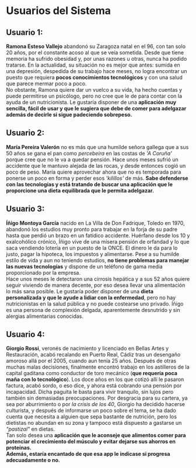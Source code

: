 # Usuarios del Sistema

## Usuario 1:

**Ramona Esteso Vallejo** abandonó su Zaragoza natal en el 96, con tan solo 20 años, por el constante acoso al que se veía sometida. Desde que tiene memoria ha sufrido obesidad y, por unas razones u otras, nunca ha podido tratarse. En la actualidad, su situación no es mejor que antes: sumida en una depresión, despedida de su trabajo hace meses, no logra encontrar un puesto que requiera **pocos conocimientos tecnológicos** y con una salud que parece mermar poco a poco.<br/>
No obstante, Ramona quiere dar un vuelco a su vida, ha hecho cuentas y puede permitirse un psicólogo, pero no cree que le de para contar con la ayuda de un nutricionista. Le gustaría disponer de una **aplicación muy sencilla, fácil de usar y que le sugiera que debe de comer para adelgazar además de decirle si sigue padeciendo sobrepeso.**

## Usuario 2:

**María Pereira Valerón** no es más que una humilde señora gallega que a sus 50 años se gana el pan como *percebeira* en las costas de *'A Coruña'* porque cree que no le va a quedar pensión. Hace unos meses sufrió un accidente que le mantuvo alejada de las rocas, y desde entonces cogió un poco de peso. María quiere aprovechar ahora que no es temporada para ponerse un poco en forma y perder esos *'kilillos'* de más. **Sabe defenderse con las tecnologías y está tratando de buscar una aplicación que le proporcione una dieta equilibrada que le permita adelgazar.**

## Usuario 3:

**Íñigo Montoya García** nacido en La Villa de Don Fadrique, Toledo en 1970, abandonó los estudios muy pronto para trabajar en la forja de su padre hasta que perdió un brazo en un fatídico accidente. Huérfano desde los 10 y exalcohólico crónico, Íñigo vive de una mísera pensión de orfandad y lo que saca vendiendo lotería en un puesto de la ONCE. El dinero le da para lo justo, pagar la hipoteca, los impuestos y alimentarse. Pese a su humilde estilo de vida y aun no teniendo estudios, **no tiene problemas para manejar las nuevas tecnologías** y dispone de un teléfono de gama media proporcionado por la empresa.<br/>
Hace unos meses le detectaron una cirrosis hepática y a sus 52 años quiere seguir viviendo de manera decente, por eso desea llevar una alimentación lo más sana posible. Le gustaría poder disponer de una **dieta personalizada y que le ayude a lidiar con la enfermedad**, pero no hay nutricionistas en la salud pública y no puede costearse uno privado. Íñigo es una persona de complexión delgada, aparentemente desnutrido y sin alergias alimentarias conocidas.

## Usuario 4:

**Giorgio Rossi**, veronés de nacimiento y licenciado en Bellas Artes y Restauración, acabó recalando en Puerto Real, Cádiz tras un desengaño amoroso allá por el 2005, cuando aun tenía 25 años. Después de otras muchas malas decisiones, finalmente encontró trabajo en los astilleros de la capital gaditana como conductor de toro mecánico (**que requería poca maña con lo tecnológico**). Los doce años en los que cotizó allí le pasaron factura, acabó sordo, o eso dice, y ahora está cobrando una pensión por incapacidad.
Dicha paguita le basta para vivir tranquilo, sin lujos pero también sin demasiadas preocupaciones. Por desgracia para su cartera, ya sea por aburrimiento o por *la crisis de los 40*, Giorgio ha decidido hacerse culturista, y después de informarse un poco sobre el tema, se ha dado cuenta que necesita a alguien que sepa bastante de nutrición, pero los dietistas no abundan en su zona y tampoco está dispuesto a gastarse un *"pastizal"* en dietas.<br/>
Tan solo desea una **aplicación que le aconseje que alimentos comer para potenciar el crecimiento del músculo y evitar dejarse sus ahorros en proteínas. <br/>Además, estaría encantado de que esa app le indicase si progresa adecuadamente o no.**

